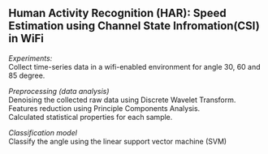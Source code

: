 ## Human Activity Recognition (HAR): Speed Estimation using Channel State Infromation(CSI) in WiFi

*Experiments:*  
Collect time-series data in a wifi-enabled environment for angle 30, 60 and 85 degree. 

*Preprocessing (data analysis)*    
Denoising the collected raw data using Discrete Wavelet Transform.   
Features reduction using Principle Components Analysis.  
Calculated statistical properties for each sample. 

*Classification model*    
Classify the angle using the linear support vector machine (SVM)
